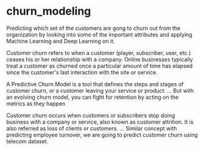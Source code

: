 # churn_modeling

Predicting which set of the customers are gong to churn out from the organization by looking into some of the important attributes and applying Machine Learning and Deep Learning on it.

Customer churn refers to when a customer (player, subscriber, user, etc.) ceases his or her relationship with a company. Online businesses typically treat a customer as churned once a particular amount of time has elapsed since the customer's last interaction with the site or service.

A Predictive Churn Model is a tool that defines the steps and stages of customer churn, or a customer leaving your service or product. ... But with an evolving churn model, you can fight for retention by acting on the metrics as they happen

Customer churn occurs when customers or subscribers stop doing business with a company or service, also known as customer attrition. It is also referred as loss of clients or customers. ... Similar concept with predicting employee turnover, we are going to predict customer churn using telecom dataset.
